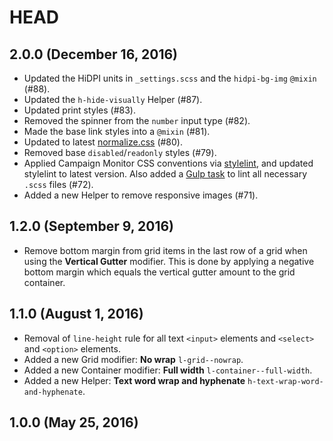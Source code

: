 # HEAD

## 2.0.0 (December 16, 2016)

* Updated the HiDPI units in `_settings.scss` and the `hidpi-bg-img` `@mixin` (#88).
* Updated the `h-hide-visually` Helper (#87).
* Updated print styles (#83).
* Removed the spinner from the `number` input type (#82).
* Made the base link styles into a `@mixin` (#81).
* Updated to latest [normalize.css](https://necolas.github.io/normalize.css/) (#80).
* Removed base `disabled`/`readonly` styles (#79).
* Applied Campaign Monitor CSS conventions via [stylelint](http://stylelint.io/), and updated stylelint to latest version. Also added a [Gulp task](README.md#linting) to lint all necessary `.scss` files (#72).
* Added a new Helper to remove responsive images (#71).

## 1.2.0 (September 9, 2016)

* Remove bottom margin from grid items in the last row of a grid when using the **Vertical Gutter** modifier. This is done by applying a negative bottom margin which equals the vertical gutter amount to the grid container.

## 1.1.0 (August 1, 2016)

* Removal of `line-height` rule for all text `<input>` elements and `<select>` and `<option>` elements.
* Added a new Grid modifier: **No wrap** `l-grid--nowrap`.
* Added a new Container modifier: **Full width** `l-container--full-width`.
* Added a new Helper: **Text word wrap and hyphenate** `h-text-wrap-word-and-hyphenate`.

## 1.0.0 (May 25, 2016)
